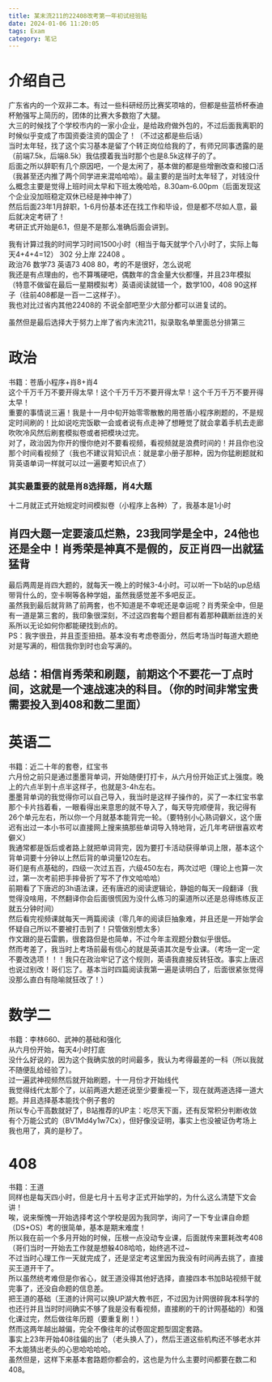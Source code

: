 ```yaml
---
title: 某末流211的22408改考第一年初试经验贴
date: 2024-01-06 11:20:05
tags: Exam
category: 笔记
---
```




# 介绍自己
广东省内的一个双非二本。有过一些科研经历比赛奖项啥的，但都是些蓝桥杯泰迪杯勉强写上简历的，团体的比赛大多数抱了大腿。  
大三的时候找了个学校市内的一家小企业，是给政府做外包的，不过后面我离职的时候似乎变成了市国资委注资的国企了！（不过这都是些后话）  
当时太年轻，找了这个实习基本是留了个转正岗位给我的了，有师兄同事透露的是（前端7.5k，后端8.5k）我估摸着我当时那个也是8.5k这样子的了。  
后面之所以辞职有几个原因吧，一个是太闲了，基本做的都是些增删改查和接口活（我甚至还内推了两个同学进来混哈哈哈）。最主要的是当时太年轻了，对钱没什么概念主要是觉得上班时间太早和下班太晚哈哈，8.30am-6.00pm（后面发现这个企业没加班稳定双休已经是神中神了）  
然后后面23年1月辞职，1-6月份基本还在找工作和毕设，但是都不尽如人意，最后就决定考研了！  
考研正式开始是6.1，但是不是那么准确后面会讲到。  

我有计算过我的时间学习时间1500小时（相当于每天就学个八小时了，实际上每天4+4+4=12） 302 分上岸 22408 。  
政治76  数学73 英语73 408 80，考的不是很好，怎么说呢  
我还是有点理由的，也不算嘴硬吧，偶数年的含金量大伙都懂，并且23年模拟（特意不做留在最后一星期模拟考）英语阅读就错一个，数学100，408 90这样子（往前408都是一百一二这样子）。  
我也对比过省内其他22408的 不说全部吧至少大部分都可以进复试的。   

虽然但是最后选择大于努力上岸了省内末流211，拟录取名单里面总分排第三  


# 政治
书籍：苍盾小程序+肖8+肖4  
这个千万千万不要开得太早！这个千万千万不要开得太早！这个千万千万不要开得太早！  
重要的事情说三遍！我是十一月中旬开始零零散散的用苍盾小程序刷题的，不是规定时间刷的！比如说吃完饭歇一会或者说有点走神了想睡觉了就会拿着手机去走廊吹吹冷风然后刷套模拟卷或者把模块过完。  
对了，政治因为你开的慢你绝对不要看视频，看视频就是浪费时间的！并且你也没那个时间看视频了（我也不建议背知识点：就是拿小册子那种，因为你猛刷题就和背英语单词一样就可以过一遍要考知识点了）  
### 其实最重要的就是肖8选择题，肖4大题  
十二月就正式开始规定时间模拟卷（小程序上各种）了，我基本是1小时  
## 肖四大题一定要滚瓜烂熟，23我同学是全中，24他也还是全中！肖秀荣是神真不是假的，反正肖四一出就猛猛背  
最后两周是肖四大题的，就每天一晚上的时候3-4小时。可以听一下b站的up总结带背什么的，空卡啊等各种学姐，虽然我感觉差不多吧反正。  
虽然我到最后就背熟了前两套，也不知道是不幸呢还是幸运呢？肖秀荣全中，但是有一道是第三套的，我印象很深刻，不过这四套每个题目都有着那种藕断丝连的关系所以无论如何你都能硬找到点的。  
PS：我字很丑，并且歪歪扭扭。基本没有考虑卷面分，然后考场当时每道大题绝对是写满的，相信我你到时也会写满的。  
## 总结：相信肖秀荣和刷题，前期这个不要花一丁点时间，这就是一个速战速决的科目。（你的时间非常宝贵需要投入到408和数二里面）  



# 英语二
书籍：近二十年的套卷，红宝书  
六月份之前只是通过墨墨背单词，开始随便打打卡，从六月份开始正式上强度。晚上的六点半到十点半这样子，也就是3-4h左右。  
墨墨背单词的我觉得你可以自己导入，我当时是这样子操作的，买了一本红宝书拿那个卡片挡着看，一眼看得出来意思的就不导入了，每天导完顺便背，我记得有26个单元左右，所以你一个月就基本能背完一轮。（要特别小心熟词僻义，这个唐迟有出过一本小书可以直接网上搜来搞那些单词导入特地背，近几年考研很喜欢考僻义）  
我通常都是饭后或者路上就把单词背完，因为要打卡活动获得单词上限，基本这个背单词要十分钟以上然后背的单词量120左右。  
哥们是有点基础的，四级一次过五百，六级450左右，两次过吧（理论上也算一次过，第一次考前把手摔骨折了写不了作文哈哈哈）  
前期看了下唐迟的3h语法课，还有唐迟的阅读逻辑论，静姐的每天一段翻译（我觉得没啥用，不然翻译你会后面很慌因为没什么练习的渠道所以还是总得练练反正就五分钟时间）  
然后看完视频课就每天一两篇阅读（零几年的阅读巨抽象难，并且还是一开始学会怀疑自己所以不要被打击到了！只管做别想太多）  
作文跟的是石雷鹏，很套路但是也简单，不过今年主观题分数似乎很低。  
然而考差了，我当时上考场前最有信心的就是英语其次是专业课。（考场一定一定不要改选项！！！我只在政治牢记了这个规则，英语我直接反转狂改。事实上唐迟也说过别改！哥们忘了。基本当时四篇阅读我第一遍是读明白了，后面很紧张觉得没那么直白有隐喻就狂改了！）  


# 数学二
书籍：李林660、武神的基础和强化  
从六月份开始，每天4小时打底  
没什么好说的，因为这个我确实放的时间最多，我认为考得最差的一科（所以我就不随便乱给经验了）。  
过一遍武神视频然后就开始刷题，十一月份才开始线代  
我觉得线代太那个了，以前两道大题还说至少要重视一下，现在就两道选择一道大题。并且选择基本能找个例子套的  
所以专心干高数就好了，B站推荐的UP主：吃尽天下面，还有反常积分判断收敛有个万能公式的（BV1Md4y1w7Cx），但好像没证明，事实上也没被证伪考场上我也用了，真的是秒了。  

# 408
书籍：王道  
同样也是每天四小时，但是七月十五号才正式开始学的，为什么这么清楚下文会讲！  
唉，说来惭愧一开始选择考这个学校是因为我同学，询问了一下专业课自命题（DS+OS）考的很简单，基本是期末难度！  
所以我在前一个多月开始的时候，压根一点没动专业课，后面就传来噩耗改考408（哥们当时一开始去工作就是想躲408哈哈，始终逃不过~  
不过当时心理工作一天就完成了，还是坚定考这里因为我没有时间再去挑了，直接买王道开干了。  
所以虽然统考难但是你省心，就王道没得其他好选择，直接四本书加B站视频干就完事了，还没自命题的信息差。  
把王道的基础（王道的计网可以换UP湖大教书匠，不过因为计网很碎我本科学的也还行并且当时时间确实不够了我是没有看视频，直接刷的干的计网基础的）和强化课过完，然后做往年历题（要重复刷！）  
然而这两年越出越偏，完全不像往年的试卷固定题型固定套路。  
事实上23年开始408往偏的出了（老头换人了），然后王道这些机构还不够老水并不太能猜出老头的心思哈哈哈哈。  
虽然但是，这样下来基本套路题你都会的，这也是为什么主要时间都要在数二和408。    


